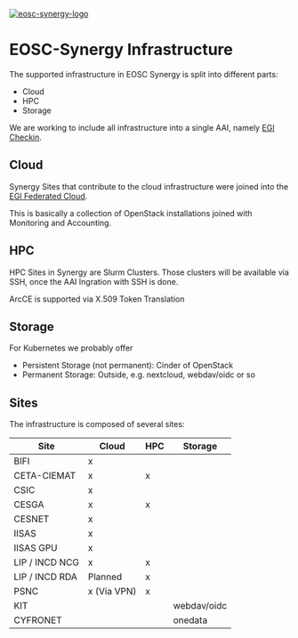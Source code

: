 [![eosc-synergy-logo](https://www.eosc-synergy.eu/wp-content/uploads/logo-color-texto.png)](https://eosc-synergy.eu)
# EOSC-Synergy Infrastructure 

The supported infrastructure in EOSC Synergy is split into different
parts:

- Cloud
- HPC
- Storage

We are working to include all infrastructure into a single AAI, namely
[EGI Checkin](https://aai.egi.eu). 


## Cloud

Synergy Sites that contribute to the cloud infrastructure were joined into
the [EGI Federated
Cloud](https://egi-federated-cloud-integration.readthedocs.io/).

This is basically a collection of OpenStack installations joined with
Monitoring and Accounting. 

## HPC

HPC Sites in Synergy are Slurm Clusters. Those clusters will be available
via SSH, once the AAI Ingration with SSH is done. 

ArcCE is supported via X.509 Token Translation

## Storage

For Kubernetes we probably offer

- Persistent Storage (not permanent): Cinder of OpenStack
- Permanent Storage: Outside, e.g. nextcloud, webdav/oidc or so

## Sites

The infrastructure is composed of several sites:

| Site           | Cloud        | HPC | Storage     |
|----------------|--------------|-----|-------------|
| BIFI           | x            |     |             |
| CETA-CIEMAT    | x            | x   |             |
| CSIC           | x            |     |             |
| CESGA          | x            | x   |             |
| CESNET         | x            |     |             |
| IISAS          | x            |     |             |
| IISAS GPU      | x            |     |             |
| LIP / INCD NCG | x            | x   |             |
| LIP / INCD RDA | Planned      | x   |             |
| PSNC           | x  (Via VPN) | x   |             |
| KIT            |              |     | webdav/oidc |
| CYFRONET       |              |     | onedata     |


